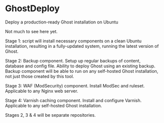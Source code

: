 # GhostDeploy
Deploy a production-ready Ghost installation on Ubuntu

Not much to see here yet.

Stage 1: script will install necessary components on a clean Ubuntu installation, resulting in a fully-updated system, running the latest version of Ghost.

Stage 2: Backup component. Setup up regular backups of content, database and config file. Ability to deploy Ghost using an existing backup. Backup component will be able to run on any self-hosted Ghost installation, not just those created by this tool.

Stage 3: WAF (ModSecurity) component. Install ModSec and ruleset. Applicable to any Nginx web server.

Stage 4: Varnish caching component. Install and configure Varnish. Applicable to any self-hosted Ghost installation.

Stages 2, 3 & 4 will be separate repositories.
